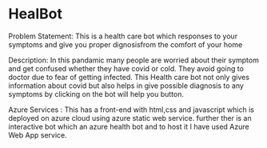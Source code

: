 # HealBot
Problem Statement: This is a health care bot which responses to your symptoms and give you proper dignosisfrom the comfort of your home


Description: In this pandamic many people are worried about their symptom and get confused whether they have covid or cold. They avoid going to doctor due to fear of getting infected. This Health care bot not only gives information about covid but also helps in give possible diagnosis to any symptoms by clicking on the bot will help you button.

Azure Services : This has a front-end with html,css and javascript which is deployed on azure cloud using azure static web service. further ther is an interactive bot which an azure health bot and to host it I have used Azure Web App service.
